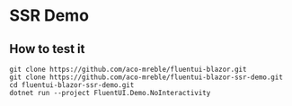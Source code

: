 # SSR Demo

## How to test it
```
git clone https://github.com/aco-mreble/fluentui-blazor.git
git clone https://github.com/aco-mreble/fluentui-blazor-ssr-demo.git
cd fluentui-blazor-ssr-demo.git
dotnet run --project FluentUI.Demo.NoInteractivity
```
